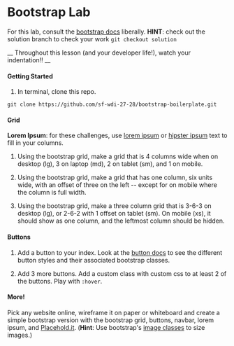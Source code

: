 # Bootstrap Lab

For this lab, consult the [bootstrap docs](http://getbootstrap.com/) liberally. __HINT__: check out the solution branch to check your work `git checkout solution`

__ Throughout this lesson (and your developer life!), watch your indentation!! __
#### Getting Started
1. In terminal, clone this repo.
```
git clone https://github.com/sf-wdi-27-28/bootstrap-boilerplate.git
```

#### Grid
**Lorem Ipsum**: for these challenges, use [lorem ipsum](http://www.lipsum.com/feed/html) or [hipster ipsum](http://hipsum.co/) text to fill in your columns.

1. Using the bootstrap grid, make a grid that is 4 columns wide when on desktop (lg), 3 on laptop (md), 2 on tablet (sm), and 1 on mobile.

1. Using the bootstrap grid, make a grid that has one column, six units wide, with an offset of three on the left -- except for on mobile where the column is full width.

1. Using the bootstrap grid, make a three column grid that is 3-6-3 on desktop (lg), or 2-6-2 with 1 offset on tablet (sm). On mobile (xs), it should show as one column, and the leftmost column should be hidden.

#### Buttons
1. Add a button to your index. Look at the [button docs](http://getbootstrap.com/css/#buttons) to see the different button styles and their associated bootstrap classes.

1. Add 3 more buttons. Add a custom class with custom css to at least 2 of the buttons. Play with `:hover`.

#### More!

Pick any website online, wireframe it on paper or whiteboard and create a simple bootstrap version with the bootstrap grid, buttons, navbar, lorem ipsum, and [Placehold.it](https://placehold.it/). (**Hint**: Use bootstrap's [image classes](http://getbootstrap.com/css/#images) to size images.)
